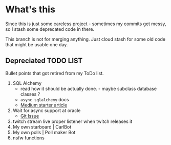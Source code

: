 # What's this

Since this is just some careless project - sometimes my commits get messy, so I stash some deprecated code in there.

This branch is not for merging anything. Just cloud stash for some old code that might be usable one day.

## Depreciated TODO LIST

Bullet points that got retired from my ToDo list.

1. SQL Alchemy
   * read how it should be actually done.  - maybe subclass database classes ?
   * `async sqlalchemy` docs
   * [Medium starter article](https://ahmed-nafies.medium.com/sqlalchemy-async-orm-is-finally-here-d560dfaa335d)
2. Wait for async support at oracle
   * [Git Issue](https://github.com/oracle/python-oracledb/issues/6)
3. twitch stream live proper listener when twitch releases it
4. My own starboard | CarlBot
5. My own polls | Poll maker Bot
6. nsfw functions
